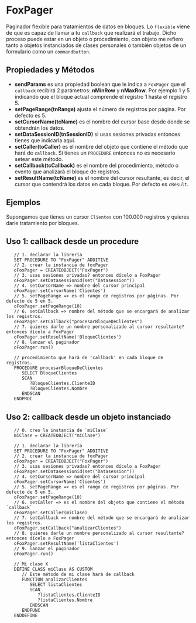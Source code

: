 # FoxPager
Paginador flexible para tratamientos de datos en bloques. Lo `flexible` viene de que es capaz de llamar a tu `callback` que realizará el trabajo. Dicho proceso puede estar en un objeto o procedimiento, con objeto me refiero tanto a objetos instanciados de clases personales o también objetos de un formulario como un `commandbutton`.

## Propiedades y Métodos

- **sendParams** es una propiedad boolean que le indica a `FoxPager` que el `callback` recibirá 2 parámetros: **nMinRow** y **nMaxRow**. Por ejemplo 1 y 5 indicando que el bloque actual comprende el registro 1 hasta el registro 5.
- **setPageRange(tnRange)** ajusta el número de registros por página. Por defecto es 5.
- **setCursorName(tcName)** es el nombre del cursor base desde donde se obtendrán los datos.
- **setDataSessionID(tnSessionID)** si usas sesiones privadas entonces tienes que indicarla aquí.
- **setCaller(toCaller)** es el nombre del objeto que contiene el método que hará de `callback`. Si tienes un `PROCEDURE` entonces no es necesario setear este método.
- **setCallback(tcCallback)** es el nombre del procedimiento, método o evento que analizará el bloque de registros.
- **setResultName(tcName)** es el nombre del cursor resultante, es decir, el cursor que contendrá los datos en cada bloque. Por defecto es `cResult`.


## Ejemplos
Supongamos que tienes un cursor `Clientes` con 100.000 registros y quieres darle tratamiento por bloques.

## Uso 1: callback desde un procedure

```xBase
   // 1. declarar la librería
   SET PROCEDURE TO "FoxPager" ADDITIVE
   // 2. crear la instancia de foxPager
   oFoxPager = CREATEOBJECT("FoxPager")
   // 3. usas sesiones privadas? entonces dícelo a FoxPager
   oFoxPager.setDatasessionid(set("Datasession"))
   // 4. setCursorName => nombre del cursor principal
   oFoxPager.setCursorName('Clientes')
   // 5. setPageRange => es el rango de registros por páginas. Por defecto de 5 en 5.
   oFoxPager.setPageRange(10)   
   // 6. setCallback => nombre del método que se encargará de analizar los registros.
   oFoxPager.setCallback("procesarBloqueDeClientes")
   // 7. quieres darle un nombre personalizado al cursor resultante? entonces dícelo a FoxPager
   oFoxPager.setResultName('BloqueClientes')
   // 8. lanzar el paginador
   oFoxPager.run()
   
   // procedimiento que hará de 'callback' en cada bloque de registros.
   PROCEDURE procesarBloqueDeClientes
      SELECT BloqueClientes
      SCAN
         ?BloqueClientes.ClienteID
         ?BloqueClientes.Nombre
      ENDSCAN
   ENDPROC
```

## Uso 2: callback desde un objeto instanciado

```xBase
   // 0. creo la instancia de `miClase`
   miClase = CREATEOBJECT("miClase")
   
   // 1. declarar la librería
   SET PROCEDURE TO "FoxPager" ADDITIVE
   // 2. crear la instancia de foxPager
   oFoxPager = CREATEOBJECT("FoxPager")
   // 3. usas sesiones privadas? entonces dícelo a FoxPager
   oFoxPager.setDatasessionid(set("Datasession"))
   // 4. setCursorName => nombre del cursor principal
   oFoxPager.setCursorName('Clientes')
   // 5. setPageRange => es el rango de registros por páginas. Por defecto de 5 en 5.
   oFoxPager.setPageRange(10)   
   // 6. setCaller => es el nombre del objeto que contiene el método `callback`
   oFoxPager.setCaller(miClase)
   // 7. setCallback => nombre del método que se encargará de analizar los registros.
   oFoxPager.setCallback("analizarClientes")
   // 8. quieres darle un nombre personalizado al cursor resultante? entonces dícelo a FoxPager
   oFoxPager.setResultName('listaClientes')
   // 9. lanzar el paginador
   oFoxPager.run()
   
   // Mi clase X
   DEFINE CLASS miClase AS CUSTOM
      // Este método de mi clase hará de callback
      FUNCTION analizarClientes
         SELECT listaClientes
         SCAN
            ?listaClientes.ClienteID
            ?listaClientes.Nombre
         ENDSCAN
      ENDFUNC
   ENDDEFINE
```
